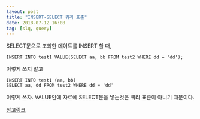 ```yaml
---
layout: post
title: "INSERT-SELECT 쿼리 표준"
date: 2018-07-12 16:08
tag: [slq, query]
---
```

SELECT문으로 조회한 데이트를 INSERT 할 때,
~~~
INSERT INTO test1 VALUE(SELECT aa, bb FROM test2 WHERE dd = 'dd');
~~~
이렇게 쓰지 말고

~~~
INSERT INTO test1 (aa, bb)
SELECT aa, dd FROM test2 WHERE dd = 'dd'
~~~
이렇게 쓰자. VALUE안에 자료에 SELECT문을 넣는것은 쿼리 표준이 아니기 때문이다.

[참고링크](http://okky.kr/article/236619)